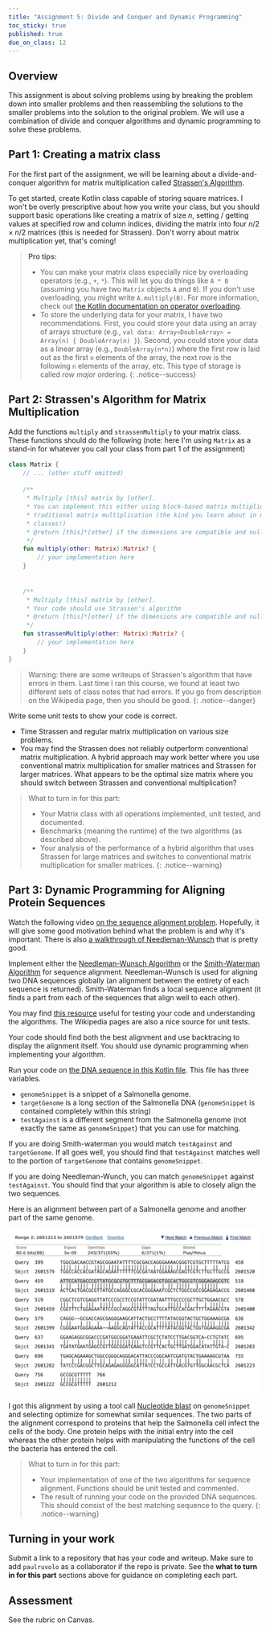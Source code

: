 ```yaml
---
title: "Assignment 5: Divide and Conquer and Dynamic Programming"
toc_sticky: true
published: true
due_on_class: 12
---
```


## Overview

This assignment is about solving problems using by breaking the problem down into smaller problems and then reassembling the solutions to the smaller problems into the solution to the original problem.  We will use a combination of divide and conquer algorithms and dynamic programming to solve these problems.

## Part 1: Creating a matrix class

For the first part of the assignment, we will be learning about a divide-and-conquer algorithm for matrix multiplication called [Strassen's Algorithm](https://en.wikipedia.org/wiki/Strassen_algorithm).

To get started, create Kotlin class capable of storing square matrices.  I won't be overly prescriptive about how you write your class, but you should support basic operations like creating a matrix of size $n$, setting / getting values at specified row and column indices, dividing the matrix into four $n/2 \times n/2$ matrices (this is needed for Strassen).  Don't worry about matrix multiplication yet, that's coming!

> **Pro tips:**
> 
> * You can make your matrix class especially nice by overloading operators (e.g., `+`, `*`). This will let you do things like ``A * B`` (assuming you have two ``Matrix`` objects ``A`` and ``B``).  If you don't use overloading, you might write ``A.multiply(B)``.  For more information, check out [the Kotlin documentation on operator overloading](https://kotlinlang.org/docs/operator-overloading.html).
> * To store the underlying data for your matrix, I have two recommendations.  First, you could store your data using an array of arrays structure (e.g., ``val data: Array<DoubleArray> = Array(n) { DoubleArray(n) }``).  Second, you could store your data as a linear array (e.g., ``DoubleArray(n*n)``) where the first row is laid out as the first ``n`` elements of the array, the next row is the following ``n`` elements of the array, etc.  This type of storage is called *row major* ordering.
{: .notice--success}

## Part 2: Strassen's Algorithm for Matrix Multiplication

Add the functions ``multiply`` and ``strassenMultiply`` to your matrix class. These functions should do the following (note: here I'm using ``Matrix`` as a stand-in for whatever you call your class from part 1 of the assignment)

```kotlin
class Matrix {
    // ... (other stuff omitted)
    
    /**
     * Multiply [this] matrix by [other].
     * You can implement this either using block-based matrix multiplication or
     * traditional matrix multiplication (the kind you learn about in math
     * classes!)
     * @return [this]*[other] if the dimensions are compatible and null otherwise
     */
    fun multiply(other: Matrix):Matrix? {
        // your implementation here
    }


    /**
     * Multiply [this] matrix by [other].
     * Your code should use Strassen's algorithm
     * @return [this]*[other] if the dimensions are compatible and null otherwise
     */
    fun strassenMultiply(other: Matrix):Matrix? {
        // your implementation here
    }
}
```

> Warning: there are some writeups of Strassen's algorithm that have errors in them.  Last time I ran this course, we found at least two different sets of class notes that had errors.  If you go from description on the Wikipedia page, then you should be good. 
{: .notice--danger}

Write some unit tests to show your code is correct.

* Time Strassen and regular matrix multiplication on various size problems.
* You may find the Strassen does not reliably outperform conventional matrix multiplication.  A hybrid approach may work better where you use conventional matrix multiplication for smaller matrices and Strassen for larger matrices.  What appears to be the optimal size matrix where you should switch between Strassen and conventional multiplication?

> What to turn in for this part:
> * Your Matrix class with all operations implemented, unit tested, and documented.
> * Benchmarks (meaning the runtime) of the two algorithms (as described above).
> * Your analysis of the performance of a hybrid algorithm that uses Strassen for large matrices and switches to conventional matrix multiplication for smaller matrices.
{: .notice--warning}

## Part 3: Dynamic Programming for Aligning Protein Sequences

Watch the following video [on the sequence alignment problem](https://www.youtube.com/watch?v=dYuktSSPfYQ).  Hopefully, it will give some good motivation behind what the problem is and why it's important.  There is also [a walkthrough of Needleman-Wunsch](https://www.youtube.com/watch?v=Lsa-VfSQgt4) that is pretty good.

Implement either the [Needleman-Wunsch Algorithm](https://en.wikipedia.org/wiki/Needleman%E2%80%93Wunsch_algorithm) or the [Smith-Waterman Algorithm](https://en.wikipedia.org/wiki/Smith%E2%80%93Waterman_algorithm) for sequence alignment.  Needleman-Wunsch is used for aligning two DNA sequences globally (an alignment between the entirety of each sequence is returned).  Smith-Waterman finds a local sequence alignment (it finds a part from each of the sequences that align well to each other).

You may find [this resource](https://rna.informatik.uni-freiburg.de/Teaching/index.jsp?toolName=Needleman-Wunsch) useful for testing your code and understanding the algorithms.  The Wikipedia pages are also a nice source for unit tests.

Your code should find both the best alignment and use backtracing to display the alignment itself.  You should use dynamic programming when implementing your algorithm.

Run your code on [the DNA sequence in this Kotlin file](https://github.com/OlinDSA2024/DivideAndConquerSample/blob/main/src/main/kotlin/Genome.kt).  This file has three variables.

* ``genomeSnippet`` is a snippet of a Salmonella genome.
* ``targetGenome`` is a long section of the Salmonella DNA (``genomeSnippet`` is contained completely within this string) 
* ``testAgainst`` is a different segment from the Salmonella genome (not exactly the same as ``genomeSnippet``) that you can use for matching.

If you are doing Smith-waterman you would match ``testAgainst`` and ``targetGenome``.  If all goes well, you should find that ``testAgainst`` matches well to the portion of ``targetGenome`` that contains ``genomeSnippet``.

If you are doing Needleman-Wunch, you can match ``genomeSnippet`` against ``testAgainst``.  You should find that your algorithm is able to closely align the two sequences.

Here is an alignment between part of a Salmonella genome and another part of the same genome.

![A sequence alignment](../images/alignmentsample.jpg)

I got this alignment by using a tool call [Nucleotide blast](https://blast.ncbi.nlm.nih.gov/Blast.cgi?PROGRAM=blastn&PAGE_TYPE=BlastSearch&LINK_LOC=blasthome) on ``genomeSnippet`` and selecting optimize for somewhat similar sequences.  The two parts of the alignment correspond to proteins that help the Salmonella cell infect the cells of the body.  One protein helps with the initial entry into the cell whereas the other protein helps with manipulating the functions of the cell the bacteria has entered the cell.

> What to turn in for this part:
> * Your implementation of one of the two algorithms for sequence alignment.  Functions should be unit tested and commented.
> * The result of running your code on the provided DNA sequences.  This should consist of the best matching sequence to the query.
{: .notice--warning}

## Turning in your work

Submit a link to a repository that has your code and writeup.  Make sure to add ``paulruvolo`` as a collaborator if the repo is private.  See the **what to turn in for this part** sections above for guidance on completing each part.

## Assessment

See the rubric on Canvas.
